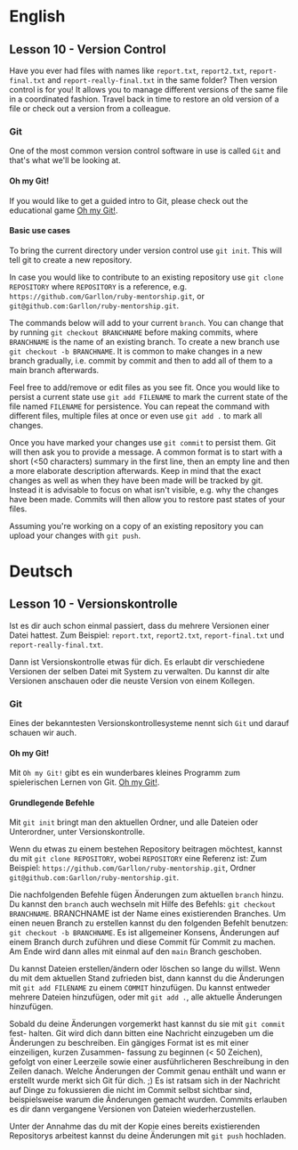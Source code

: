 # English
## Lesson 10 - Version Control

Have you ever had files with names like `report.txt`, `report2.txt`, `report-final.txt` and `report-really-final.txt` in the same folder? Then version
control is for you!
It allows you to manage different versions of the same file in a coordinated
fashion. Travel back in time to restore an old version of a file or check out a
version from a colleague.

### Git

One of the most common version control software in use is called `Git` and
that's what we'll be looking at.

#### Oh my Git!

If you would like to get a guided intro to Git, please check out the educational
game [Oh my Git!](https://ohmygit.org).

#### Basic use cases

To bring the current directory under version control use `git init`. This will
tell git to create a new repository.

In case you would like to contribute to an existing repository use
`git clone REPOSITORY` where `REPOSITORY` is a reference, e.g. `https://github.com/Garllon/ruby-mentorship.git`, or `git@github.com:Garllon/ruby-mentorship.git`.

The commands below will add to your current `branch`. You can change
that by running `git checkout BRANCHNAME` before making commits, where
`BRANCHNAME` is the name of an existing branch. To create a new branch use
`git checkout -b BRANCHNAME`. It is common to make changes in a new branch
gradually, i.e. commit by commit and then to add all of them to a main branch
afterwards.

Feel free to add/remove or edit files as you see fit. Once you would like to
persist a current state use `git add FILENAME` to mark the current state of the
file named `FILENAME` for persistence. You can repeat the command with different
files, multiple files at once or even use `git add .` to mark all changes.

Once you have marked your changes use `git commit` to persist them. Git will
then ask you to provide a message. A common format is to start with a short
(<50 characters) summary in the first line, then an empty line and then a more
elaborate description afterwards. Keep in mind that the exact changes as well as
when they have been made will be tracked by git. Instead it is advisable to
focus on what isn't visible, e.g. why the changes have been made.
Commits will then allow you to restore past states of your files.

Assuming you're working on a copy of an existing repository you can upload your
changes with `git push`.

# Deutsch
## Lesson 10 - Versionskontrolle

Ist es dir auch schon einmal passiert, dass du mehrere Versionen einer Datei hattest. Zum Beispiel:
`report.txt`, `report2.txt`, `report-final.txt` und `report-really-final.txt`.

Dann ist Versionskontrolle etwas für dich.
Es erlaubt dir verschiedene Versionen der selben Datei mit System zu verwalten. Du kannst dir alte
Versionen anschauen oder die neuste Version von einem Kollegen.

### Git

Eines der bekanntesten Versionskontrollesysteme nennt sich `Git` und darauf schauen wir auch.

#### Oh my Git!

Mit `Oh my Git!` gibt es ein wunderbares kleines Programm zum spielerischen Lernen von Git.
[Oh my Git!](https://ohmygit.org).

#### Grundlegende Befehle

Mit `git init` bringt man den aktuellen Ordner, und alle Dateien oder Unterordner, unter
Versionskontrolle.

Wenn du etwas zu einem bestehen Repository beitragen möchtest, kannst du mit `git clone REPOSITORY`, wobei `REPOSITORY` eine Referenz ist: Zum Beispiel: `https://github.com/Garllon/ruby-mentorship.git`, Ordner
`git@github.com:Garllon/ruby-mentorship.git`.

Die nachfolgenden Befehle fügen Änderungen zum aktuellen `branch` hinzu. Du kannst den `branch` auch
wechseln mit Hilfe des Befehls: `git checkout BRANCHNAME`. BRANCHNAME ist der Name eines existierenden
Branches. Um einen neuen Branch zu erstellen kannst du den folgenden Befehlt benutzen:
`git checkout -b BRANCHNAME`. Es ist allgemeiner Konsens, Änderungen auf einem Branch durch zuführen
und diese Commit für Commit zu machen. Am Ende wird dann alles mit einmal auf den `main` Branch
geschoben.

Du kannst Dateien erstellen/ändern oder löschen so lange du willst. Wenn du mit dem aktuellen Stand
zufrieden bist, dann kannst du die Änderungen mit `git add FILENAME` zu einem `COMMIT` hinzufügen.
Du kannst entweder mehrere Dateien hinzufügen, oder mit `git add .`, alle aktuelle Änderungen
hinzufügen.

Sobald du deine Änderungen vorgemerkt hast kannst du sie mit `git commit` fest-
halten. Git wird dich dann bitten eine Nachricht einzugeben um die Änderungen zu
beschreiben. Ein gängiges Format ist es mit einer einzeiligen, kurzen Zusammen-
fassung zu beginnen (< 50 Zeichen), gefolgt von einer Leerzeile sowie einer
ausführlicheren Beschreibung in den Zeilen danach.
Welche Änderungen der Commit genau enthält und wann er erstellt wurde merkt sich
Git für dich. ;)
Es ist ratsam sich in der Nachricht auf Dinge zu fokussieren die nicht im Commit
selbst sichtbar sind, beispielsweise warum die Änderungen gemacht wurden.
Commits erlauben es dir dann vergangene Versionen von Dateien
wiederherzustellen.

Unter der Annahme das du mit der Kopie eines bereits existierenden Repositorys
arbeitest kannst du deine Änderungen mit `git push` hochladen.
